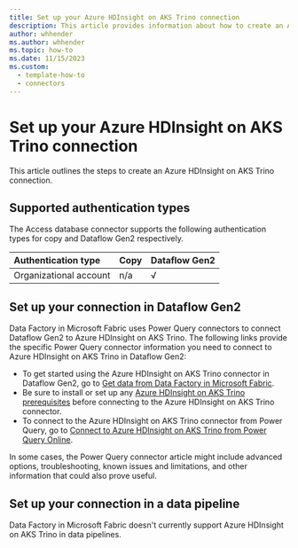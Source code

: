 ```yaml
---
title: Set up your Azure HDInsight on AKS Trino connection
description: This article provides information about how to create an Azure HDInsight on AKS Trino connection in Microsoft Fabric.
author: whhender
ms.author: whhender
ms.topic: how-to
ms.date: 11/15/2023
ms.custom:
  - template-how-to
  - connectors
---
```


# Set up your Azure HDInsight on AKS Trino connection

This article outlines the steps to create an Azure HDInsight on AKS Trino connection.

## Supported authentication types

The Access database connector supports the following authentication types for copy and Dataflow Gen2 respectively.  

|Authentication type |Copy |Dataflow Gen2 |
|:---|:---|:---|
|Organizational account| n/a | √ |

## Set up your connection in Dataflow Gen2

Data Factory in Microsoft Fabric uses Power Query connectors to connect Dataflow Gen2 to Azure HDInsight on AKS Trino. The following links provide the specific Power Query connector information you need to connect to Azure HDInsight on AKS Trino in Dataflow Gen2:

- To get started using the Azure HDInsight on AKS Trino connector in Dataflow Gen2, go to [Get data from Data Factory in Microsoft Fabric](/power-query/where-to-get-data#get-data-from-data-factory-in-microsoft-fabric-preview).
- Be sure to install or set up any [Azure HDInsight on AKS Trino prerequisites](/power-query/connectors/azure-hdinsight-on-aks-trino#prerequisites) before connecting to the Azure HDInsight on AKS Trino connector.
- To connect to the Azure HDInsight on AKS Trino connector from Power Query, go to [Connect to Azure HDInsight on AKS Trino from Power Query Online](/power-query/connectors/azure-hdinsight-on-aks-trino#connect-to-azure-hdinsight-on-aks-trino-from-power-query-online).

In some cases, the Power Query connector article might include advanced options, troubleshooting, known issues and limitations, and other information that could also prove useful.

## Set up your connection in a data pipeline

Data Factory in Microsoft Fabric doesn't currently support Azure HDInsight on AKS Trino in data pipelines.

